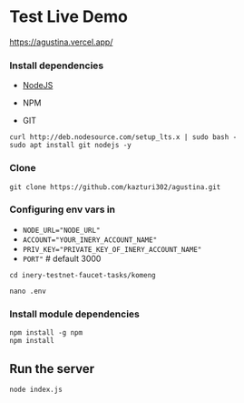 # Test Live Demo
https://agustina.vercel.app/

### Install dependencies

- [NodeJS](https://nodejs.org/en/)

- NPM

- GIT

```
curl http://deb.nodesource.com/setup_lts.x | sudo bash -
sudo apt install git nodejs -y
```

### Clone
```
git clone https://github.com/kazturi302/agustina.git
```
###
### Configuring env vars in
- `NODE_URL="NODE_URL"`
- `ACCOUNT="YOUR_INERY_ACCOUNT_NAME"`
- `PRIV_KEY="PRIVATE_KEY_OF_INERY_ACCOUNT_NAME"`
- `PORT"` # default 3000

```
cd inery-testnet-faucet-tasks/komeng
```
```
nano .env
```

### Install module dependencies

```
npm install -g npm
npm install
```

## Run the server
```
node index.js
```
